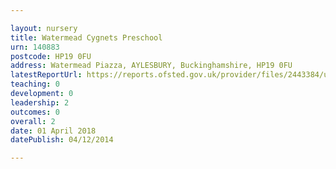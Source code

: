 ```yaml
---

layout: nursery
title: Watermead Cygnets Preschool
urn: 140883
postcode: HP19 0FU
address: Watermead Piazza, AYLESBURY, Buckinghamshire, HP19 0FU
latestReportUrl: https://reports.ofsted.gov.uk/provider/files/2443384/urn/140883.pdf
teaching: 0
development: 0
leadership: 2
outcomes: 0
overall: 2
date: 01 April 2018 
datePublish: 04/12/2014

---
```

